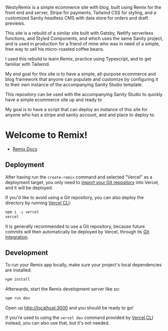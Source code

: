WestyRemix is a simple ecommerce site with blog, built using Remix for the front end and server, Stripe for payments, Tailwind CSS for styling, and a customized Sanity headless CMS with data store for orders and draft previews.

This site is a rebuild of a similar site built with Gatsby, Netlify serverless functions, and Styled Components, and which uses the same Sanity project, and is used in production for a friend of mine who was in need of a simple, free way to sell his micro-roasted coffee beans.

I used this rebuild to learn Remix, practice using Typescript, and to get familiar with Tailwind.

My end goal for this site is to have a simple, all-purpose ecommerce and blog framework that anyone can populate and customize by configuring it to their own instance of the accompanying Sanity Studio template.

This repository can be used with the accompanying Sanity Studio to quickly have a simple ecommerce site up and ready to

My goal is to have a script that can deploy an instance of this site for anyone who has a stripe and sanity account, and and place to deploy to.

# Welcome to Remix!

- [Remix Docs](https://remix.run/docs)

## Deployment

After having run the `create-remix` command and selected "Vercel" as a deployment target, you only need to [import your Git repository](https://vercel.com/new) into Vercel, and it will be deployed.

If you'd like to avoid using a Git repository, you can also deploy the directory by running [Vercel CLI](https://vercel.com/cli):

```sh
npm i -g vercel
vercel
```

It is generally recommended to use a Git repository, because future commits will then automatically be deployed by Vercel, through its [Git Integration](https://vercel.com/docs/concepts/git).

## Development

To run your Remix app locally, make sure your project's local dependencies are installed:

```sh
npm install
```

Afterwards, start the Remix development server like so:

```sh
npm run dev
```

Open up [http://localhost:3000](http://localhost:3000) and you should be ready to go!

If you're used to using the `vercel dev` command provided by [Vercel CLI](https://vercel.com/cli) instead, you can also use that, but it's not needed.
